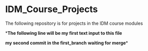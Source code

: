 # IDM_Course_Projects
The following repository is for projects in the IDM course modules 

***The following line will be my first text input to this file** 

**my second commit in the first_branch**
**waiting for merge***
